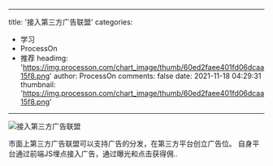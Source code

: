 
---
title: '接入第三方广告联盟'
categories: 
 - 学习
 - ProcessOn
 - 推荐
headimg: 'https://img.processon.com/chart_image/thumb/60ed2faee401fd06dcaa15f8.png'
author: ProcessOn
comments: false
date: 2021-11-18 04:29:31
thumbnail: 'https://img.processon.com/chart_image/thumb/60ed2faee401fd06dcaa15f8.png'
---

<div>   
<img class="thumb" alt="接入第三方广告联盟" src="https://img.processon.com/chart_image/thumb/60ed2faee401fd06dcaa15f8.png" referrerpolicy="no-referrer">
<p>市面上第三方广告联盟可以支持广告的分发，在第三方平台创立广告位。
自身平台通过前端JS埋点接入广告，通过曝光和点击获得佣..</p>  
</div>
            